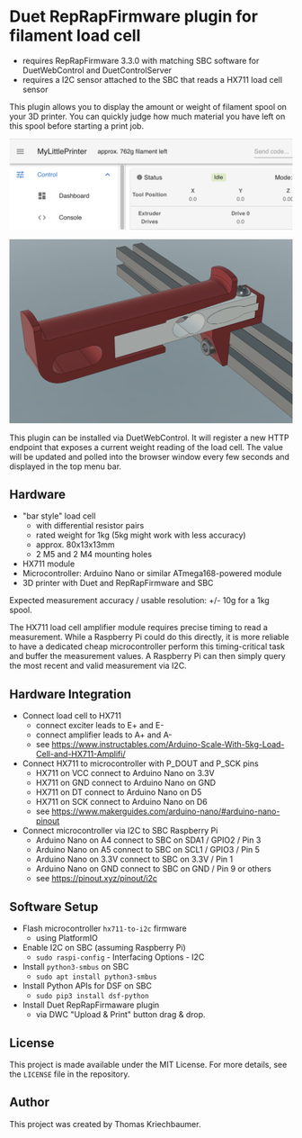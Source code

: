 # Duet RepRapFirmware plugin for filament load cell

* requires RepRapFirmware 3.3.0 with matching SBC software for DuetWebControl and DuetControlServer
* requires a I2C sensor attached to the SBC that reads a HX711 load cell sensor

This plugin allows you to display the amount or weight of filament spool on your
3D printer. You can quickly judge how much material you have left on this spool
before starting a print job.

![Screenshot of the new weight field in DWC](/dwc-screenshot.png)

![CAD model of the spool holder with integrated load cell](/cad-model.png)

This plugin can be installed via DuetWebControl. It will register a new HTTP
endpoint that exposes a current weight reading of the load cell. The value will
be updated and polled into the browser window every few seconds and displayed in
the top menu bar.

## Hardware

* "bar style" load cell
  - with differential resistor pairs
  - rated weight for 1kg (5kg might work with less accuracy)
  - approx. 80x13x13mm
  - 2 M5 and 2 M4 mounting holes
* HX711 module
* Microcontroller: Arduino Nano or similar ATmega168-powered module
* 3D printer with Duet and RepRapFirmware and SBC

Expected measurement accuracy / usable resolution: +/- 10g for a 1kg spool.

The HX711 load cell amplifier module requires precise timing to read a
measurement. While a Raspberry Pi could do this directly, it is more reliable to
have a dedicated cheap microcontroller perform this timing-critical task and
buffer the measurement values. A Raspberry Pi can then simply query the most
recent and valid measurement via I2C.

## Hardware Integration

* Connect load cell to HX711
  - connect exciter leads to E+ and E-
  - connect amplifier leads to A+ and A-
  - see https://www.instructables.com/Arduino-Scale-With-5kg-Load-Cell-and-HX711-Amplifi/
* Connect HX711 to microcontroller with P_DOUT and P_SCK pins
  - HX711 on VCC connect to Arduino Nano on 3.3V
  - HX711 on GND connect to Arduino Nano on GND
  - HX711 on DT connect to Arduino Nano on D5
  - HX711 on SCK connect to Arduino Nano on D6
  - see https://www.makerguides.com/arduino-nano/#arduino-nano-pinout
* Connect microcontroller via I2C to SBC Raspberry Pi
  - Arduino Nano on A4 connect to SBC on SDA1 / GPIO2 / Pin 3 
  - Arduino Nano on A5 connect to SBC on SCL1 / GPIO3 / Pin 5
  - Arduino Nano on 3.3V connect to SBC on 3.3V / Pin 1
  - Arduino Nano on GND connect to SBC on GND / Pin 9 or others
  - see https://pinout.xyz/pinout/i2c

## Software Setup
* Flash microcontroller `hx711-to-i2c` firmware 
  - using PlatformIO
* Enable I2C on SBC (assuming Raspberry Pi)
  - `sudo raspi-config` - Interfacing Options - I2C
* Install `python3-smbus` on SBC
  - `sudo apt install python3-smbus`
* Install Python APIs for DSF on SBC
  - `sudo pip3 install dsf-python`
* Install Duet RepRapFirmaware plugin
  - via DWC "Upload & Print" button drag & drop.

## License

This project is made available under the MIT License. For more details, see the
``LICENSE`` file in the repository.

## Author

This project was created by Thomas Kriechbaumer.
